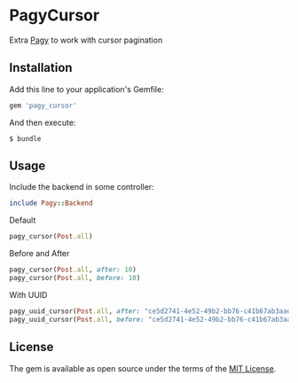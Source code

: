 
# PagyCursor

Extra [Pagy](https://github.com/ddnexus/pagy) to work with cursor pagination


## Installation

Add this line to your application's Gemfile:

```ruby
gem 'pagy_cursor'
```

And then execute:

    $ bundle

## Usage

Include the backend in some controller:
```ruby
include Pagy::Backend
```
Default
```ruby
pagy_cursor(Post.all)
```
Before and After
```ruby
pagy_cursor(Post.all, after: 10)
pagy_cursor(Post.all, before: 10)
```
With UUID
```ruby
pagy_uuid_cursor(Post.all, after: "ce5d2741-4e52-49b2-bb76-c41b67ab3aad")
pagy_uuid_cursor(Post.all, before: "ce5d2741-4e52-49b2-bb76-c41b67ab3aad")
```

## License

The gem is available as open source under the terms of the [MIT License](https://opensource.org/licenses/MIT).
